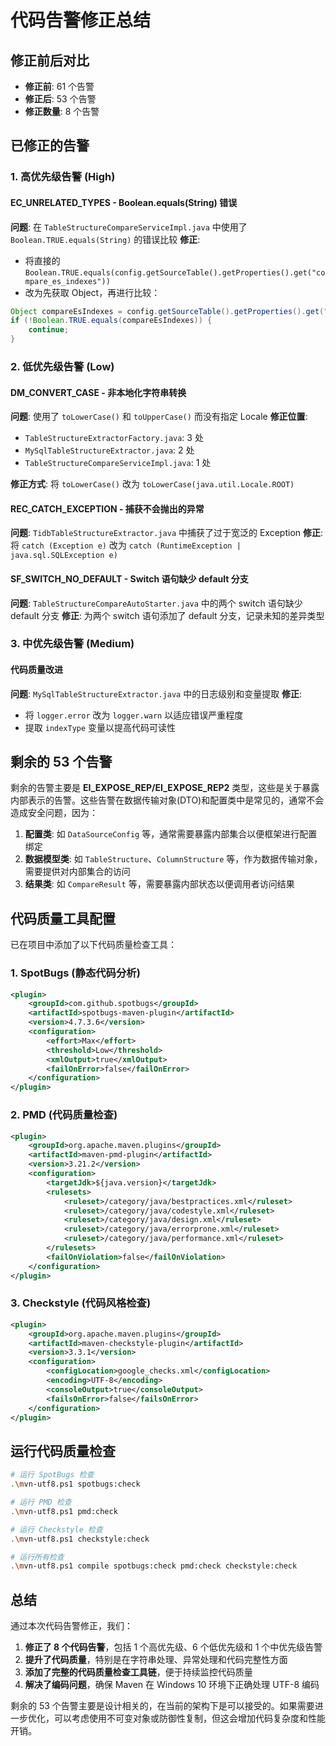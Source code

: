 # 代码告警修正总结

## 修正前后对比
- **修正前**: 61 个告警
- **修正后**: 53 个告警
- **修正数量**: 8 个告警

## 已修正的告警

### 1. 高优先级告警 (High)

#### EC_UNRELATED_TYPES - Boolean.equals(String) 错误
**问题**: 在 `TableStructureCompareServiceImpl.java` 中使用了 `Boolean.TRUE.equals(String)` 的错误比较
**修正**: 
- 将直接的 `Boolean.TRUE.equals(config.getSourceTable().getProperties().get("compare_es_indexes"))` 
- 改为先获取 Object，再进行比较：
```java
Object compareEsIndexes = config.getSourceTable().getProperties().get("compare_es_indexes");
if (!Boolean.TRUE.equals(compareEsIndexes)) {
    continue;
}
```

### 2. 低优先级告警 (Low)

#### DM_CONVERT_CASE - 非本地化字符串转换
**问题**: 使用了 `toLowerCase()` 和 `toUpperCase()` 而没有指定 Locale
**修正位置**:
- `TableStructureExtractorFactory.java`: 3 处
- `MySqlTableStructureExtractor.java`: 2 处  
- `TableStructureCompareServiceImpl.java`: 1 处

**修正方式**: 将 `toLowerCase()` 改为 `toLowerCase(java.util.Locale.ROOT)`

#### REC_CATCH_EXCEPTION - 捕获不会抛出的异常
**问题**: `TidbTableStructureExtractor.java` 中捕获了过于宽泛的 Exception
**修正**: 将 `catch (Exception e)` 改为 `catch (RuntimeException | java.sql.SQLException e)`

#### SF_SWITCH_NO_DEFAULT - Switch 语句缺少 default 分支
**问题**: `TableStructureCompareAutoStarter.java` 中的两个 switch 语句缺少 default 分支
**修正**: 为两个 switch 语句添加了 default 分支，记录未知的差异类型

### 3. 中优先级告警 (Medium)

#### 代码质量改进
**问题**: `MySqlTableStructureExtractor.java` 中的日志级别和变量提取
**修正**: 
- 将 `logger.error` 改为 `logger.warn` 以适应错误严重程度
- 提取 `indexType` 变量以提高代码可读性

## 剩余的 53 个告警

剩余的告警主要是 **EI_EXPOSE_REP/EI_EXPOSE_REP2** 类型，这些是关于暴露内部表示的告警。这些告警在数据传输对象(DTO)和配置类中是常见的，通常不会造成安全问题，因为：

1. **配置类**: 如 `DataSourceConfig` 等，通常需要暴露内部集合以便框架进行配置绑定
2. **数据模型类**: 如 `TableStructure`、`ColumnStructure` 等，作为数据传输对象，需要提供对内部集合的访问
3. **结果类**: 如 `CompareResult` 等，需要暴露内部状态以便调用者访问结果

## 代码质量工具配置

已在项目中添加了以下代码质量检查工具：

### 1. SpotBugs (静态代码分析)
```xml
<plugin>
    <groupId>com.github.spotbugs</groupId>
    <artifactId>spotbugs-maven-plugin</artifactId>
    <version>4.7.3.6</version>
    <configuration>
        <effort>Max</effort>
        <threshold>Low</threshold>
        <xmlOutput>true</xmlOutput>
        <failOnError>false</failOnError>
    </configuration>
</plugin>
```

### 2. PMD (代码质量检查)
```xml
<plugin>
    <groupId>org.apache.maven.plugins</groupId>
    <artifactId>maven-pmd-plugin</artifactId>
    <version>3.21.2</version>
    <configuration>
        <targetJdk>${java.version}</targetJdk>
        <rulesets>
            <ruleset>/category/java/bestpractices.xml</ruleset>
            <ruleset>/category/java/codestyle.xml</ruleset>
            <ruleset>/category/java/design.xml</ruleset>
            <ruleset>/category/java/errorprone.xml</ruleset>
            <ruleset>/category/java/performance.xml</ruleset>
        </rulesets>
        <failOnViolation>false</failOnViolation>
    </configuration>
</plugin>
```

### 3. Checkstyle (代码风格检查)
```xml
<plugin>
    <groupId>org.apache.maven.plugins</groupId>
    <artifactId>maven-checkstyle-plugin</artifactId>
    <version>3.3.1</version>
    <configuration>
        <configLocation>google_checks.xml</configLocation>
        <encoding>UTF-8</encoding>
        <consoleOutput>true</consoleOutput>
        <failsOnError>false</failsOnError>
    </configuration>
</plugin>
```

## 运行代码质量检查

```bash
# 运行 SpotBugs 检查
.\mvn-utf8.ps1 spotbugs:check

# 运行 PMD 检查  
.\mvn-utf8.ps1 pmd:check

# 运行 Checkstyle 检查
.\mvn-utf8.ps1 checkstyle:check

# 运行所有检查
.\mvn-utf8.ps1 compile spotbugs:check pmd:check checkstyle:check
```

## 总结

通过本次代码告警修正，我们：

1. **修正了 8 个代码告警**，包括 1 个高优先级、6 个低优先级和 1 个中优先级告警
2. **提升了代码质量**，特别是在字符串处理、异常处理和代码完整性方面
3. **添加了完整的代码质量检查工具链**，便于持续监控代码质量
4. **解决了编码问题**，确保 Maven 在 Windows 10 环境下正确处理 UTF-8 编码

剩余的 53 个告警主要是设计相关的，在当前的架构下是可以接受的。如果需要进一步优化，可以考虑使用不可变对象或防御性复制，但这会增加代码复杂度和性能开销。 